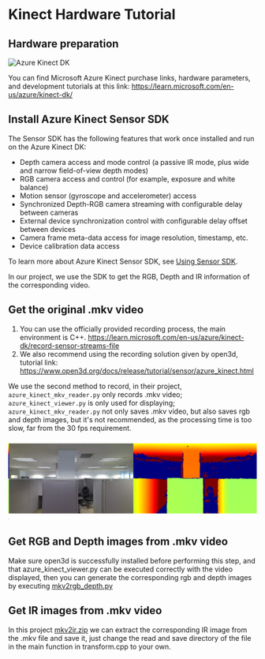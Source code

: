 # Kinect Hardware Tutorial

## Hardware preparation

![Azure Kinect DK](https://learn.microsoft.com/zh-cn/azure/kinect-dk/media/index/device-image.jpg)

You can find Microsoft Azure Kinect purchase links, hardware parameters, and development tutorials at this link: https://learn.microsoft.com/en-us/azure/kinect-dk/

## Install Azure Kinect Sensor SDK

The Sensor SDK has the following features that work once installed and run on the Azure Kinect DK:

- Depth camera access and mode control (a passive IR mode, plus wide and narrow field-of-view depth modes)
- RGB camera access and control (for example, exposure and white balance)
- Motion sensor (gyroscope and accelerometer) access
- Synchronized Depth-RGB camera streaming with configurable delay between cameras
- External device synchronization control with configurable delay offset between devices
- Camera frame meta-data access for image resolution, timestamp, etc.
- Device calibration data access

To learn more about Azure Kinect Sensor SDK, see [Using Sensor SDK](https://learn.microsoft.com/en-us/azure/kinect-dk/about-sensor-sdk).

In our project, we use the SDK to get the RGB, Depth and IR information of the corresponding video.

## Get the original .mkv video

1. You can use the officially provided recording process, the main environment is C++. https://learn.microsoft.com/en-us/azure/kinect-dk/record-sensor-streams-file
2. We also recommend using the recording solution given by open3d, tutorial link: https://www.open3d.org/docs/release/tutorial/sensor/azure_kinect.html

We use the second method to record, in their project, `azure_kinect_mkv_reader.py` only records .mkv video; `azure_kinect_viewer.py` is only used for displaying; `azure_kinect_mkv_reader.py` not only saves .mkv video, but also saves rgb and depth images, but it's not recommended, as the processing time is too slow, far from the 30 fps requirement.

![image-20240116173431240](./assets/kinect_view.png)

## Get RGB and Depth images from .mkv video

Make sure open3d is successfully installed before performing this step, and that azure_kinect_viewer.py can be executed correctly with the video displayed, then you can generate the corresponding rgb and depth images by executing  [mkv2rgb_depth.py](./mkv2rgb_depth.py) 

## Get IR images from .mkv video

In this project  [mkv2ir.zip](./mkv2ir.zip) we can extract the corresponding IR image from the .mkv file and save it, just change the read and save directory of the file in the main function in transform.cpp to your own.
